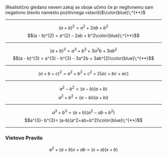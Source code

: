(Realistično gledano nevem zakaj se oboje učimo če pr negitvnemu sam negativno število namesto pozitivnega vstaviš)$\color{blue}\;^{**}$
***
$$(a + b)^{2} = a^{2} + 2ab + b^2$$
$$(a - b)^{2} = a^{2} - 2ab + b^2\color{blue}\;^{**}$$
***
$$(a + b)^{3} = a^{3}  + b^{3} + 3a^2b + 3ab^2$$
$$(a - b)^{3} = a^{3}  - b^{3} - 3a^2b + 3ab^{2}\color{blue}\;^{**}$$
***
$$(a + b + c)^{2} = a^{2} + b^{2}+ c^{2} + 2(ac + bc + ac)$$
***
$$a^{2}- b^{2}= (a-b)(a+b)$$
$$a^{2}+ b^{2}= (a-bi)(a+bi)$$
***
$$a^{3}+ b^{3}= (a+b)(a^2-ab+b^2)$$
$$a^{3}- b^{3}= (a-b)(a^2+ab+b^2)\color{blue}\;^{**}$$
***
### Vietovo Pravilo
$$a^{2}+ (a+b)x + ab = (x+a)(x+b)$$

